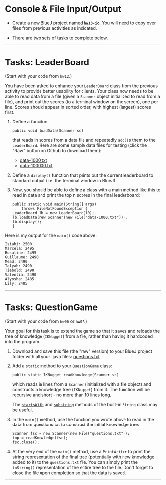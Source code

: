 # Console & File Input/Output

- Create a new BlueJ project named **`hw13-io`**. You will need to copy over files from previous activities as indicated. 
  
- There are two sets of tasks to complete below.

---

# Tasks: LeaderBoard

(Start with your code from `hw12`.)

You have been asked to enhance your `LeaderBoard` class from the previous activity to provide better usability for clients. Your class now needs to be able to read data from a file (given a `Scanner` object initialized to read from a file), and print out the scores (to a terminal window on the screen), one per line. Scores should appear in sorted order, with highest (largest) scores first. 

1. Define a function

    ```
    public void loadData(Scanner sc)
    ```

    that reads in scores from a data file and repeatedly `add()`s them to the `LeaderBoard`. Here are some sample data files for testing (click the "Raw" button on Github to download them):

    - [data-1000.txt](data-1000.txt)
    - [data-100000.txt](data-100000.txt)


2. Define a `display()` function that prints out the current leaderboard to standard output (i.e. the terminal window in BlueJ).

3. Now, you should be able to define a class with a main method like this to read in data and print the top n scores in the final leaderboard:

    ```
    public static void main(String[] args)
        throws FileNotFoundException {
    LeaderBoard lb = new LeaderBoard(10);
    lb.loadData(new Scanner(new File("data-1000.txt")));
    lb.display();
    }
    ```

Here is my output for the `main()` code above:

```
Isiahi: 2500
Marcela: 2495
Rosaline: 2495
Guillaume: 2490
Mead: 2490
Talyah: 2490
Tiebold: 2490
Valentia: 2490
Alyosha: 2485
Lily: 2485
``` 


---

# Tasks: QuestionGame

(Start with your code from `hw06` or `hw07`.)

Your goal for this task is to extend the game so that it saves and reloads the tree of knowledge (`IKNugget`) from a file, rather than having it hardcoded into the program.

1. Download and save this file (the "raw" version) to your BlueJ project folder with all your .java files: [questions.txt](questions.txt)

2. Add a `static` method to your `QuestionGame` class:

    ```
    public static IKNugget readKnowledge(Scanner sc)
    ```

    which reads in lines from a `Scanner` (initialized with a file object) and constructs a knowledge tree (`IKNugget`) from it. The function will be recursive and short - no more than 10 lines long.

    The [`startsWith`](https://docs.oracle.com/javase/7/docs/api/java/lang/String.html#startsWith(java.lang.String)) and [`substring`](https://docs.oracle.com/javase/7/docs/api/java/lang/String.html#substring(int)) methods of the built-in `String` class may be useful.
 
3. In the `main()` method, use the function you wrote above to read in the data from questions.txt to construct the initial knowledge tree:

    ```
    Scanner fsc = new Scanner(new File("questions.txt"));
    top = readKnowledge(fsc);
    fsc.close();
    ```
 
4. At the very end of the `main()` method, use a `PrintWriter` to print the string representation of the final tree (potentially with new knowledge added to it) to the `questions.txt` file. You can simply print the `toString()` representation of the entire tree to the file. Don't forget to close the file upon completion so that the data is saved.
 
---



